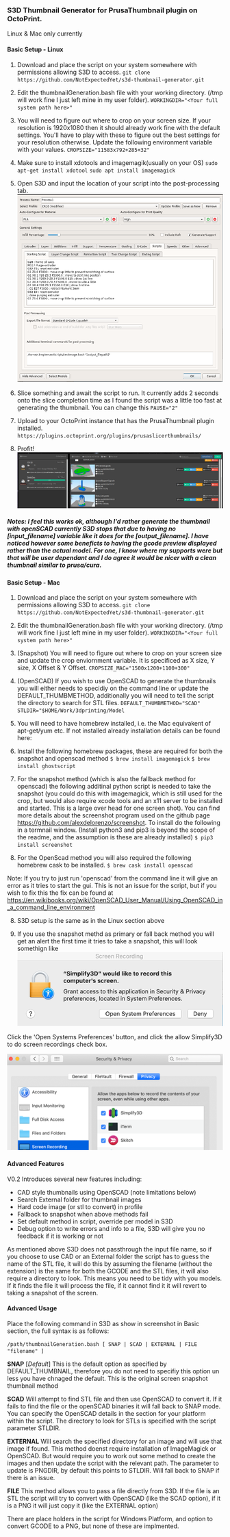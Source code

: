 ### S3D Thumbnail Generator for PrusaThumbnail plugin on OctoPrint.

Linux & Mac only currently

#### Basic Setup - Linux

1. Download and place the script on your system somewhere with permissions allowing S3D to access.
   `git clone https://github.com/NotExpectedYet/s3d-thumbnail-generator.git`

2. Edit the thumbnailGeneration.bash file with your working directory. (/tmp will work fine I just left mine in my user folder).
   `WORKINGDIR="<Your full system path here>"`

3. You will need to figure out where to crop on your screen size. If your resolution is 1920x1080 then it should already work fine with the default settings. You'll have to play with these to figure out the best settings for your resolution otherwise. Update the following environment variable with your values.
  `CROPSIZE="11583x792+285+32"`

4. Make sure to install xdotools and imagemagik(usually on your OS)
   `sudo apt-get install xdotool`
   `sudo apt install imagemagick`

5. Open S3D and input the location of your script into the post-processing tab.
   ![S3D Settings screentshot](s3dsettings.png "S3D Settings")

6. Slice something and await the script to run. It currently adds 2 seconds onto the slice completion time as I found the script was a little too fast at generating the thumbnail. You can change this
   `PAUSE="2"`

7. Upload to your OctoPrint instance that has the PrusaThumbnail plugin installed.
   `https://plugins.octoprint.org/plugins/prusaslicerthumbnails/`

8. Profit!
   ![OctoFarm working with the plugin](profitScreenshot.jpg "OctoFarm working with the plugin")

##### Notes: I feel this works ok, although I'd rather generate the thumbnail with openSCAD currently S3D stops that due to having no [input_filename] variable like it does for the [output_filename]. I have noticed however some beneficts to having the gcode preview displayed rather than the actual model. For one, I know where my supports were but that will be user dependant and I do agree it would be nicer with a clean thumbnail similar to prusa/cura.

#### Basic Setup - Mac

1. Download and place the script on your system somewhere with permissions allowing S3D to access.
   `git clone https://github.com/NotExpectedYet/s3d-thumbnail-generator.git`

2. Edit the thumbnailGeneration.bash file with your working directory. (/tmp will work fine I just left mine in my user folder).
   `WORKINGDIR="<Your full system path here>"`

3. (Snapshot) You will need to figure out where to crop on your screen size and update the crop enviornment variable. It is specificed as X size, Y size, X Offset & Y Offset.
   `CROPSIZE_MAC="1500x1200+1100+300"`

3. (OpenSCAD) If you wish to use OpenSCAD to generate the thumbnails you will either needs to specidiy on the command line or update the DEFAULT_THUMBMETHOD, additionally you will need to tell the script the directory to search for STL files.
   `DEFAULT_THUMBMETHOD="SCAD"`
   `STLDIR="$HOME/Work/3dprinting/Model`

4. You will need to have homebrew installed, i.e. the Mac equivakent of apt-get/yum etc. If not installed already installation details can be found here:

5. Install the following homebrew packages, these are required for both the snapshot and openscad method
   `$ brew install imagemagick`
   `$ brew install ghostscript`

6. For the snapshot method (which is also the fallback method for openscad) the following additinal python script is needed to take the snapshot (you could do this with imagemagick, which is still used for the crop, but would also require xcode tools and an x11 server to be installed and started. This is a large over head for one screen shot). You can find more details about the screenshot program used on the github page https://github.com/alexdelorenzo/screenshot. To install do the following in a termnail window. (Install python3 and pip3 is beyond the scope of the readme, and the assumption is these are already installed)
   `$ pip3 install screenshot`

7. For the OpenScad method you will also required the following homebrew cask to be installed. 
   `$ brew cask install openscad`

Note: If you try to just run 'openscad' from the command line it will give an error as it tries to start the gui. This is not an issue for the script, but if you wish to fix this the fix can be found at https://en.wikibooks.org/wiki/OpenSCAD_User_Manual/Using_OpenSCAD_in_a_command_line_environment

8. S3D setup is the same as in the Linux section above

9. If you use the snapshot methd as primary or fall back method you will get an alert the first time it tries to take a snapshot, this will look somethign like
  ![Screen Recording Alert](macalert.png "Screen Recording Alert")

Click the 'Open Systems Preferences' button, and click the allow Simplify3D to do screen recordings check box.

  ![Security & Privacy screentshot](macprivacy.png "Security & Privacy")

#### Advanced Features

V0.2 Introduces several new features including:

* CAD style thumbnails using OpenSCAD (note limitations below)
* Search External folder for thumbnail images
* Hard code image (or stl to convert) in profile
* Fallback to snapshot when above methods fail
* Set default method in script, override per model in S3D
* Debug option to write errors and info to a file, S3D will give you no feedback if it is working or not

As mentioned above S3D does not passthrough the input file name, so if you choose to use CAD or an External folder the script has to guess the name of the STL file, it will do this by assuming the filename (without the extension) is the same for both the GCODE and the STL files, it will also require a directory to look. This means you need to be tidy with you models. If it finds the file it will process the file, if it cannot find it it will revert to taking a snapshot of the screen.

#### Advanced Usage

Place the following command in S3D as show in screenshot in Basic section, the full syntax is as follows:

    /path/thumbnailGeneration.bash [ SNAP | SCAD | EXTERNAL | FILE "filename" ]

**SNAP** [*Default*]
This is the default option as specified by DEFAULT_THUMBNAIL, therefore you do not need to specifiy this option un less you have chnaged the default. This is the original screen snapshot thumbnail method

**SCAD**
Will attempt to find STL file and then use OpenSCAD to convert it. If it fails to find the file or the openSCAD binaries it will fall back to SNAP mode. You can specify the OpenSCAD details in the section for your platform within the script. The directory to look for STLs is specified with the script parameter STLDIR.

**EXTERNAL**
Will search the specified directory for an image and will use that image if found. This method doenst require installation of ImageMagick or OpenSCAD. But would require you to work out some method to create the images and then update the script with the relevant path. The parameter to update is PNGDIR, by default this points to STLDIR. Will fall back to SNAP if there is an issue.

**FILE**
This method allows you to pass a file directly from S3D. If the file is an STL the script will try to convert with OpenSCAD (like the SCAD option), if it is a PNG it will just copy it (like the EXTERNAL option)

There are place holders in the script for Windows Platform, and option to convert GCODE to a PNG, but none of these are implmented.
